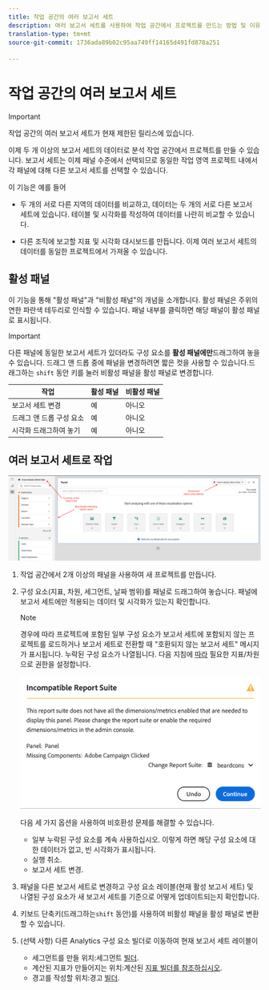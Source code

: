 ```yaml
---
title: 작업 공간의 여러 보고서 세트
description: 여러 보고서 세트를 사용하여 작업 공간에서 프로젝트를 만드는 방법 및 이유 살펴보기
translation-type: tm+mt
source-git-commit: 1736ada89b02c95aa749ff14165d491fd878a251

---
```



# 작업 공간의 여러 보고서 세트

>[!IMPORTANT]
>작업 공간의 여러 보고서 세트가 현재 제한된 릴리스에 있습니다.

이제 두 개 이상의 보고서 세트의 데이터로 분석 작업 공간에서 프로젝트를 만들 수 있습니다. 보고서 세트는 이제 패널 수준에서 선택되므로 동일한 작업 영역 프로젝트 내에서 각 패널에 대해 다른 보고서 세트를 선택할 수 있습니다.

이 기능은 예를 들어

* 두 개의 서로 다른 지역의 데이터를 비교하고, 데이터는 두 개의 서로 다른 보고서 세트에 있습니다. 테이블 및 시각화를 작성하여 데이터를 나란히 비교할 수 있습니다.

* 다른 조직에 보고할 지표 및 시각화 대시보드를 만듭니다. 이제 여러 보고서 세트의 데이터를 동일한 프로젝트에서 가져올 수 있습니다.

## 활성 패널

이 기능을 통해 &quot;활성 패널&quot;과 &quot;비활성 패널&quot;의 개념을 소개합니다. 활성 패널은 주위의 연한 파란색 테두리로 인식할 수 있습니다. 패널 내부를 클릭하면 해당 패널이 활성 패널로 표시됩니다.

>[!IMPORTANT]
>다른 패널에 동일한 보고서 세트가 있더라도 구성 요소를 **활성 패널에만**&#x200B;드래그하여 놓을 수 있습니다. 드래그 앤 드롭 중에 패널을 변경하려면 짧은 컷을 사용할 수 있습니다.드래그하는 `shift` 동안 키를 눌러 비활성 패널을 활성 패널로 변경합니다.

| 작업 | 활성 패널 | 비활성 패널 |
|---|---|---|
| 보고서 세트 변경 | 예 | 아니오 |
| 드래그 앤 드롭 구성 요소 | 예 | 아니오 |
| 시각화 드래그하여 놓기 | 예 | 아니오 |

## 여러 보고서 세트로 작업

![](assets/mrs-ui.png)

1. 작업 공간에서 2개 이상의 패널을 사용하여 새 프로젝트를 만듭니다.

1. 구성 요소(지표, 차원, 세그먼트, 날짜 범위)를 패널로 드래그하여 놓습니다. 패널에 보고서 세트에만 적용되는 데이터 및 시각화가 있는지 확인합니다.


   >[!NOTE]
   >경우에 따라 프로젝트에 포함된 일부 구성 요소가 보고서 세트에 포함되지 않는 프로젝트를 로드하거나 보고서 세트로 전환할 때 &quot;호환되지 않는 보고서 세트&quot; 메시지가 표시됩니다. 누락된 구성 요소가 나열됩니다. 다음 지침에 [따라](https://helpx.adobe.com/enterprise/using/manage-products-and-profiles.html#createproductprofiles) 필요한 지표/차원으로 권한을 설정합니다.

   ![](assets/incompat-rs.png)

   다음 세 가지 옵션을 사용하여 비호환성 문제를 해결할 수 있습니다.
   * 일부 누락된 구성 요소를 계속 사용하십시오. 이렇게 하면 해당 구성 요소에 대한 데이터가 없고, 빈 시각화가 표시됩니다.
   * 실행 취소.
   * 보고서 세트 변경.

1. 패널을 다른 보고서 세트로 변경하고 구성 요소 레이블(현재 활성 보고서 세트) 및 나열된 구성 요소가 새 보고서 세트를 기준으로 어떻게 업데이트되는지 확인합니다.

1. 키보드 단축키(드래그하는`shift` 동안)를 사용하여 비활성 패널을 활성 패널로 변환할 수 있습니다.

1. (선택 사항) 다른 Analytics 구성 요소 빌더로 이동하여 현재 보고서 세트 레이블이

   * 세그먼트를 만들 위치:세그먼트 [빌더](https://docs.adobe.com/content/help/en/analytics/components/segmentation/segmentation-workflow/seg-build.html).
   * 계산된 지표가 만들어지는 위치:계산된 [지표 빌더를 참조하십시오](https://docs.adobe.com/content/help/en/analytics/components/calculated-metrics/calcmetric-workflow/cm-build-metrics.html).
   * 경고를 작성할 위치:경고 [빌더](https://docs.adobe.com/content/help/en/analytics/components/alerts/alert-builder.html).